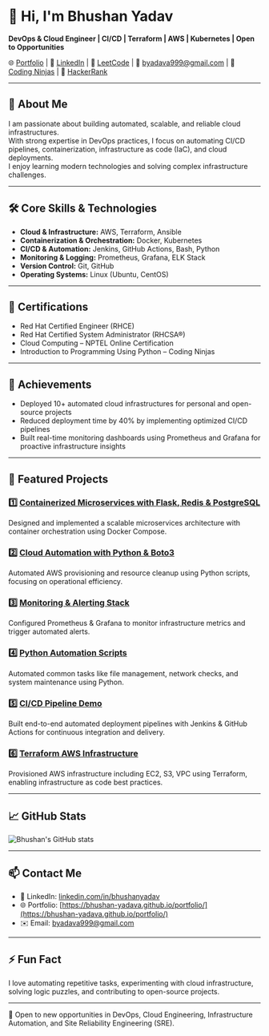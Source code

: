 # 👋 Hi, I'm Bhushan Yadav

**DevOps & Cloud Engineer | CI/CD | Terraform | AWS | Kubernetes | Open to Opportunities**

🌐 [Portfolio](https://bhushan-yadava.github.io/portfolio/)   |   💼 [LinkedIn](https://www.linkedin.com/in/bhushanyadav) |  🧱 [LeetCode](https://leetcode.com/u/bhushanyadav/)    |   📧 byadava999@gmail.com   |  📄 [Coding Ninjas](https://www.naukri.com/code360/profile/7f227f75-31cf-4bf0-bdae-5e9e46e95abc) |  📄 [HackerRank](https://www.hackerrank.com/profile/bhushan_yadav)

---

## 🌟 About Me

I am passionate about building automated, scalable, and reliable cloud infrastructures.  
With strong expertise in DevOps practices, I focus on automating CI/CD pipelines, containerization, infrastructure as code (IaC), and cloud deployments.  
I enjoy learning modern technologies and solving complex infrastructure challenges.

---

## 🛠️ Core Skills & Technologies

- **Cloud & Infrastructure:** AWS, Terraform, Ansible  
- **Containerization & Orchestration:** Docker, Kubernetes  
- **CI/CD & Automation:** Jenkins, GitHub Actions, Bash, Python  
- **Monitoring & Logging:** Prometheus, Grafana, ELK Stack  
- **Version Control:** Git, GitHub  
- **Operating Systems:** Linux (Ubuntu, CentOS)

---

## 🏅 Certifications

- Red Hat Certified Engineer (RHCE)  
- Red Hat Certified System Administrator (RHCSA®)  
- Cloud Computing – NPTEL Online Certification  
- Introduction to Programming Using Python – Coding Ninjas

---

## 🌟 Achievements

- Deployed 10+ automated cloud infrastructures for personal and open-source projects  
- Reduced deployment time by 40% by implementing optimized CI/CD pipelines  
- Built real-time monitoring dashboards using Prometheus and Grafana for proactive infrastructure insights

---

## 🚀 Featured Projects

### 1️⃣ [Containerized Microservices with Flask, Redis & PostgreSQL](https://github.com/bhushan-yadava/Containerized-Microservices-with-Flask-Redis-PostgreSQL)  
Designed and implemented a scalable microservices architecture with container orchestration using Docker Compose.

### 2️⃣ [Cloud Automation with Python & Boto3](https://github.com/bhushan-yadava/Cloud-Automation-using-Python)  
Automated AWS provisioning and resource cleanup using Python scripts, focusing on operational efficiency.

### 3️⃣ [Monitoring & Alerting Stack](https://github.com/bhushan-yadava/Alerts-Configuration-Configure-Prometheus-to-trigger-an-alert)  
Configured Prometheus & Grafana to monitor infrastructure metrics and trigger automated alerts.

### 4️⃣ [Python Automation Scripts](https://github.com/bhushan-yadava/python_automation)  
Automated common tasks like file management, network checks, and system maintenance using Python.

### 5️⃣ [CI/CD Pipeline Demo](#)  
Built end-to-end automated deployment pipelines with Jenkins & GitHub Actions for continuous integration and delivery.

### 6️⃣ [Terraform AWS Infrastructure](#)  
Provisioned AWS infrastructure including EC2, S3, VPC using Terraform, enabling infrastructure as code best practices.

---

## 📈 GitHub Stats

![Bhushan's GitHub stats](https://github-readme-stats.vercel.app/api?username=bhushan-yadava&show_icons=true&theme=radical)

---

## 📫 Contact Me

- 💼 LinkedIn: [linkedin.com/in/bhushanyadav](https://www.linkedin.com/in/bhushanyadav)  
- 🌐 Portfolio: [https://bhushan-yadava.github.io/portfolio/](https://bhushan-yadava.github.io/portfolio/)  
- ✉️ Email: byadava999@gmail.com

---

## ⚡ Fun Fact

I love automating repetitive tasks, experimenting with cloud infrastructure, solving logic puzzles, and contributing to open-source projects.

---

🌟 Open to new opportunities in DevOps, Cloud Engineering, Infrastructure Automation, and Site Reliability Engineering (SRE).
